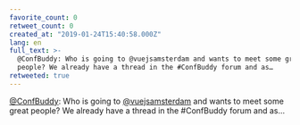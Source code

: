 ```yaml
---
favorite_count: 0
retweet_count: 0
created_at: "2019-01-24T15:40:58.000Z"
lang: en
full_text: >-
  @ConfBuddy: Who is going to @vuejsamsterdam and wants to meet some great
  people? We already have a thread in the #ConfBuddy forum and as…
retweeted: true
---
```


[@ConfBuddy](https://twitter.com/ConfBuddy): Who is going to
[@vuejsamsterdam](https://twitter.com/vuejsamsterdam) and wants to meet some
great people? We already have a thread in the #ConfBuddy forum and as…
